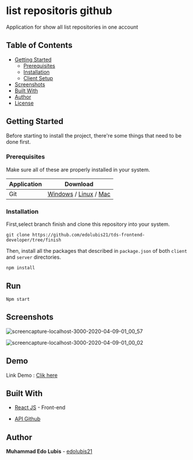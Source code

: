 # list repositoris github

Application for show all list repositories in one account

## Table of Contents

- [Getting Started](#getting-started)
  - [Prerequisites](#prerequisites)
  - [Installation](#installation)
  - [Client Setup](#Run)
- [Screenshots](#screenshots)
- [Built With](#built-with)
- [Author](#author)
- [License](#license)

## Getting Started

Before starting to install the project, there're some things that need to be done first.

### Prerequisites

Make sure all of these are properly installed in your system.

| Application  | Download                                                                            |
| ------------ | ----------------------------------------------------------------------------------- |
| Git          | [Windows](https://gitforwindows.org/) / [Linux](https://git-scm.com/download/linux) / [Mac](https://git-scm.com/download/mac)  |


### Installation

First,select branch finish and clone this repository into your system.

```
git clone https://github.com/edolubis21/tds-frontend-developer/tree/finish
```

Then, install all the packages that described in `package.json` of both `client` and `server` directories.

```
npm install

```

## Run

```
Npm start

```

## Screenshots

![screencapture-localhost-3000-2020-04-09-01_00_57](https://user-images.githubusercontent.com/59104566/78851549-355eee00-7a44-11ea-936b-8a2a35f74779.png)

![screencapture-localhost-3000-2020-04-09-01_00_02](https://user-images.githubusercontent.com/59104566/78851620-6dfec780-7a44-11ea-9676-f8fbb63fde83.png)

## Demo 

Link Demo : [Clik here](https://repositoriesall.netlify.com)


## Built With

- [React JS](https://https://reactjs.org/) - Front-end

- [API Github](https://developer.github.com/v3/) 


## Author

**Muhammad Edo Lubis** - [edolubis21](https://github.com/edolubis21)
